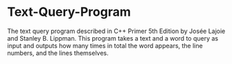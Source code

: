 # Text-Query-Program
The text query program described in C++ Primer 5th Edition by Josée Lajoie and Stanley B. Lippman. This program takes a text and a word to query as input and outputs how many times in total the word appears, the line numbers, and the lines themselves.
